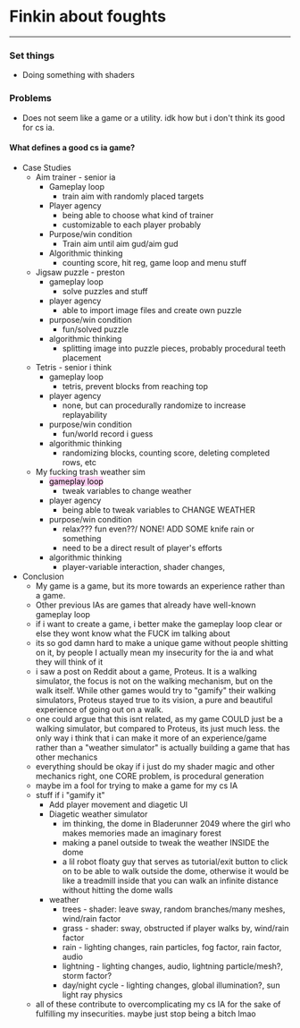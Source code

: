 # Finkin about foughts
---
### Set things
- Doing something with shaders

### Problems
- Does not seem like a game or a utility. idk how but i don't think its good for cs ia.

#### What defines a good cs ia game?
- Case Studies
	- Aim trainer - senior ia
		- Gameplay loop
			- train aim with randomly placed targets
		- Player agency
			- being able to choose what kind of trainer
			- customizable to each player probably
		- Purpose/win condition
			- Train aim until aim gud/aim gud
		- Algorithmic thinking
			- counting score, hit reg, game loop and menu stuff
	- Jigsaw puzzle - preston
		- gameplay loop
			- solve puzzles and stuff
		- player agency
			- able to import image files and create own puzzle
		- purpose/win condition
			- fun/solved puzzle
		- algorithmic thinking
			- splitting image into puzzle pieces, probably procedural teeth placement
	- Tetris - senior i think
		- gameplay loop
			- tetris, prevent blocks from reaching top
		- player agency
			- none, but can procedurally randomize to increase replayability
		- purpose/win condition
			- fun/world record i guess
		- algorithmic thinking
			- randomizing blocks, counting score, deleting completed rows, etc
	- My fucking trash weather sim
		- <mark style="background: #FFB8EBA6;">gameplay loop</mark>
			- tweak variables to change weather
		- player agency
			- being able to tweak variables to CHANGE WEATHER
		- purpose/win condition
			- relax??? fun even??/ NONE! ADD SOME knife rain or something
			- need to be a direct result of player's efforts
		- algorithmic thinking
			- player-variable interaction, shader changes, 
- Conclusion
	- My game is a game, but its more towards an experience rather than a game.
	- Other previous IAs are games that already have well-known gameplay loop
	- if i want to create a game, i better make the gameplay loop clear or else they wont know what the FUCK im talking about
	- its so god damn hard to make a unique game without people shitting on it, by people I actually mean my insecurity for the ia and what they will think of it
	- i saw a post on Reddit about a game, Proteus. It is a walking simulator, the focus is not on the walking mechanism, but on the walk itself. While other games would try to "gamify" their walking simulators, Proteus stayed true to its vision, a pure and beautiful experience of going out on a walk.
	- one could argue that this isnt related, as my game COULD just be a walking simulator, but compared to Proteus, its just much less. the only way i think that i can make it more of an experience/game rather than a "weather simulator" is actually building a game that has other mechanics
	- everything should be okay if i just do my shader magic and other mechanics right, one CORE problem, is procedural generation
	- maybe im a fool for trying to make a game for my cs IA
	- stuff if i "gamify it"
		- Add player movement and diagetic UI
		- Diagetic weather simulator
			- im thinking, the dome in Bladerunner 2049 where the girl who makes memories made an imaginary forest
			- making a panel outside to tweak the weather INSIDE the dome
			- a lil robot floaty guy that serves as tutorial/exit button to click on to be able to walk outside the dome, otherwise it would be like a treadmill inside that you can walk an infinite distance without hitting the dome walls
		- weather
			- trees - shader: leave sway, random branches/many meshes, wind/rain factor
			- grass - shader: sway, obstructed if player walks by, wind/rain factor
			- rain - lighting changes, rain particles, fog factor, rain factor, audio
			- lightning - lighting changes, audio, lightning particle/mesh?, storm factor?
			- day/night cycle - lighting changes, global illumination?, sun light ray physics
	- all of these contribute to overcomplicating my cs IA for the sake of fulfilling my insecurities. maybe just stop being a bitch lmao


